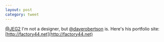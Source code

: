 ```yaml
---
layout: post
category: tweet
---
```

[@JEG2](http://twitter.com/JEG2) I'm not a designer, but [@daverobertson](http://twitter.com/daverobertson) is. Here's his portfolio site: [http://factory44.net](http://factory44.net)
